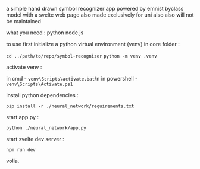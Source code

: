 a simple hand drawn symbol recognizer app powered by emnist byclass model with a svelte web page
also made exclusively for uni
also also will not be maintained


what you need :
python
node.js


to use first initialize a python virtual environment (venv) in core folder :

`cd ../path/to/repo/symbol-recognizer`
`python -m venv .venv`

activate venv :

in cmd - `venv\Scripts\activate.bat`\n
in powershell - `venv\Scripts\Activate.ps1`

install python dependencies :

`pip install -r ./neural_network/requirements.txt`

start app.py :

`python ./neural_network/app.py`

start svelte dev server :

`npm run dev`

volia.
